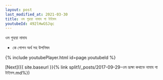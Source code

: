 ```yaml
---
layout: post
last_modified_at: 2021-03-30
title: ওম গুহ্যয়া নামায গা টাইমস
youtubeId: 492lHwGSJqc
---
```

 
 
 ওম গুহ্যয়া নামায  
 
 -  কে গোপন অর্থ সহ উপনিষদ 
 
  
 
  
 
 
 
 
 
 


{% include youtubePlayer.html id=page.youtubeId %}
 
[Next]({{ site.baseurl }}{% link  split1/_posts/2017-09-29-ওম ভ্রূক্ষা কথাভে নামায গা টাইমস.md%})
 
